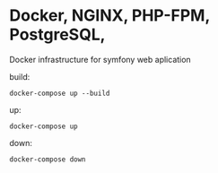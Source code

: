 # Docker, NGINX, PHP-FPM, PostgreSQL, 

Docker infrastructure for symfony web aplication

build:
```
docker-compose up --build
```

up:
```
docker-compose up
```

down:
```
docker-compose down
```
